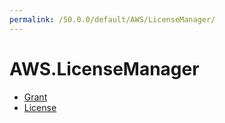```yaml
---
permalink: /50.0.0/default/AWS/LicenseManager/
---
```


# AWS.LicenseManager



* [Grant](Grant.md)
* [License](License.md)